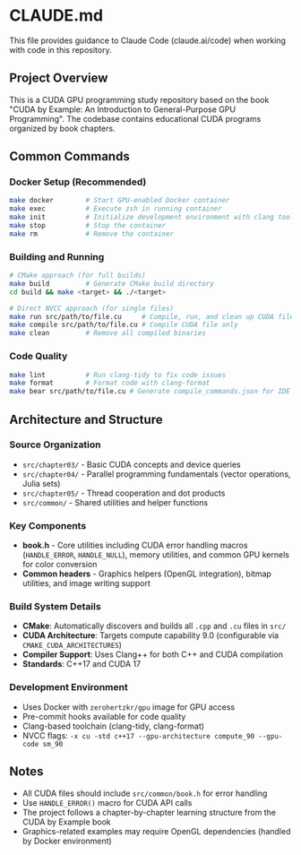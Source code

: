 # CLAUDE.md

This file provides guidance to Claude Code (claude.ai/code) when working with code in this repository.

## Project Overview
This is a CUDA GPU programming study repository based on the book "CUDA by Example: An Introduction to General-Purpose GPU Programming". The codebase contains educational CUDA programs organized by book chapters.

## Common Commands

### Docker Setup (Recommended)
```bash
make docker        # Start GPU-enabled Docker container
make exec          # Execute zsh in running container
make init          # Initialize development environment with clang tools
make stop          # Stop the container
make rm            # Remove the container
```

### Building and Running
```bash
# CMake approach (for full builds)
make build         # Generate CMake build directory
cd build && make <target> && ./<target>

# Direct NVCC approach (for single files)
make run src/path/to/file.cu     # Compile, run, and clean up CUDA file
make compile src/path/to/file.cu # Compile CUDA file only
make clean         # Remove all compiled binaries
```

### Code Quality
```bash
make lint          # Run clang-tidy to fix code issues
make format        # Format code with clang-format
make bear src/path/to/file.cu # Generate compile_commands.json for IDE support
```

## Architecture and Structure

### Source Organization
- `src/chapter03/` - Basic CUDA concepts and device queries
- `src/chapter04/` - Parallel programming fundamentals (vector operations, Julia sets)
- `src/chapter05/` - Thread cooperation and dot products
- `src/common/` - Shared utilities and helper functions

### Key Components
- **book.h** - Core utilities including CUDA error handling macros (`HANDLE_ERROR`, `HANDLE_NULL`), memory utilities, and common GPU kernels for color conversion
- **Common headers** - Graphics helpers (OpenGL integration), bitmap utilities, and image writing support

### Build System Details
- **CMake**: Automatically discovers and builds all `.cpp` and `.cu` files in `src/`
- **CUDA Architecture**: Targets compute capability 9.0 (configurable via `CMAKE_CUDA_ARCHITECTURES`)
- **Compiler Support**: Uses Clang++ for both C++ and CUDA compilation
- **Standards**: C++17 and CUDA 17

### Development Environment
- Uses Docker with `zerohertzkr/gpu` image for GPU access
- Pre-commit hooks available for code quality
- Clang-based toolchain (clang-tidy, clang-format)
- NVCC flags: `-x cu -std c++17 --gpu-architecture compute_90 --gpu-code sm_90`

## Notes
- All CUDA files should include `src/common/book.h` for error handling
- Use `HANDLE_ERROR()` macro for CUDA API calls
- The project follows a chapter-by-chapter learning structure from the CUDA by Example book
- Graphics-related examples may require OpenGL dependencies (handled by Docker environment)
